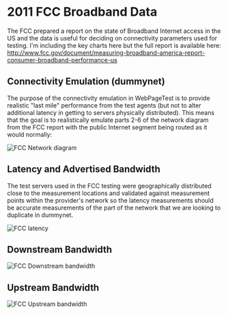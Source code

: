 # 2011 FCC Broadband Data
The FCC prepared a report on the state of Broadband Internet access in the US and the data is useful for deciding on connectivity parameters used for testing.  I'm including the key charts here but the full report is available here: http://www.fcc.gov/document/measuring-broadband-america-report-consumer-broadband-performance-us

## Connectivity Emulation (dummynet)
The purpose of the connectivity emulation in WebPageTest is to provide realistic "last mile" performance from the test agents (but not to alter additional latency in getting to servers physically distributed).  This means that the goal is to realistically emulate parts 2-6 of the network diagram from the FCC report with the public Internet segment being routed as it would normally:

![FCC Network diagram](/img/fcc_net.png)

## Latency and Advertised Bandwidth
The test servers used in the FCC testing were geographically distributed close to the measurement locations and validated against measurement points within the provider's network so the latency measurements should be accurate measurements of the part of the network that we are looking to duplicate in dummynet.

![FCC latency](/img/fcc_latency.png)

## Downstream Bandwidth

![FCC Downstream bandwidth](/img/fcc_down.png)

## Upstream Bandwidth

![FCC Upstream bandwidth](/img/fcc_up.png)